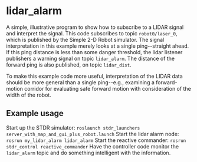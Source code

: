 # lidar_alarm

A simple, illustrative program to show how to subscribe to a LIDAR signal and interpret the signal.
This code subscribes to topic `robot0/laser_0`, which is published by the Simple 2-D Robot simulator.
The signal interpretation in this example merely looks at a single ping--straight ahead.  If this
ping distance is less than some danger threshold, the lidar listener publishers a warning signal on
topic `lidar_alarm`.  The distance of the forward ping is also published, on topic `lidar_dist`.

To make this example code more useful, interpretation of the LIDAR data should be more general than a
single ping--e.g., examining a forward-motion corridor for evaluating safe forward motion with consideration
of the width of the robot.

## Example usage
Start up the STDR simulator:
`roslaunch stdr_launchers server_with_map_and_gui_plus_robot.launch`
Start the lidar alarm node:
 `rosrun my_lidar_alarm lidar_alarm`
 Start the reactive commander:
 `rosrun stdr_control reactive_commander`
 Have the controller code monitor the `lidar_alarm` topic and do something intelligent with the information.

    
